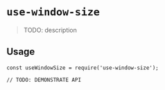 # `use-window-size`

> TODO: description

## Usage

```
const useWindowSize = require('use-window-size');

// TODO: DEMONSTRATE API
```
